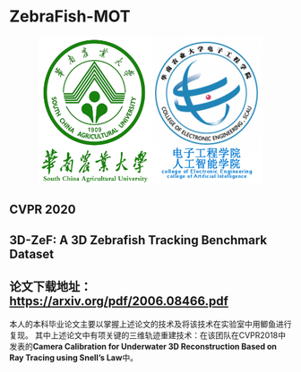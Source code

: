 # ZebraFish-MOT
 
<div align=center><img src="https://github.com/LinkLiar/ImageStorage/blob/master/SchoolBadge.png" width="200" height="265"/><img src="https://github.com/LinkLiar/ImageStorage/blob/master/CollegeBadge.png" width="200" height="265"/></div>

## CVPR 2020
## 3D-ZeF: A 3D Zebrafish Tracking Benchmark Dataset
## 论文下载地址：https://arxiv.org/pdf/2006.08466.pdf

本人的本科毕业论文主要以掌握上述论文的技术及将该技术在实验室中用鲫鱼进行复现。
其中上述论文中有项关键的三维轨迹重建技术：在该团队在CVPR2018中发表的**Camera Calibration for Underwater 3D Reconstruction Based on Ray Tracing
using Snell’s Law**中。
